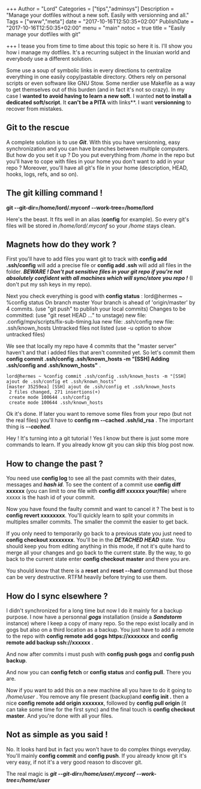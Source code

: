 +++
Author = "Lord"
Categories = ["tips","adminsys"]
Description = "Manage your dotfiles without a new soft. Easily with versionning and all."
Tags = ["www","meta"]
date = "2017-10-16T12:50:35+02:00"
PublishDate = "2017-10-16T12:50:35+02:00"
menu = "main"
notoc = true
title = "Easily manage your dotfiles with git"

+++
I tease you from time to time about this topic so here it is. I'll show you how i manage my dotfiles. It's a recurring subject in the linuxian world and everybody use a different solution.

Some use a soup of symbolic links in every directions to centralize everything in one easily copy/pastable directory. Others rely on personal scripts or even software like GNU Stow. Some nerdier use Makefile as a way to get themselves out of this burden (and in fact it's not so crazy). In my case I **wanted to avoid having to learn a new soft**. I wanted **not to install a dedicated soft/script**. It **can't be a PITA** with links**. I want **versionning** to recover from mistakes.

## Git to the rescue
A complete solution is to use ***Git***. With this you have versionning, easy synchronization and you can have branches between multiple computers. But how do you set it up ? Do you put everything from */home* in the repo but you'll have to cope with files in your home you don't want to add in your repo ? Moreover, you'll have all git's file in your home (description, HEAD, hooks, logs, refs, and so on).

## The git killing command !
**git --git-dir=/home/lord/.myconf --work-tree=/home/lord**

Here's the beast. It fits well in an alias (**config** for example). So every git's files will be stored in */home/lord/.myconf* so your */home* stays clean.

## Magnets how do they work ?
First you'll have to add files you want git to track with **config add .ssh/config** will add a precise file or **config add .ssh** will add all files in the folder. ***BEWARE ! Don't put sensitive files in your git repo if you're not absolutely confident with all machines which will sync/store you repo !*** (I don't put my ssh keys in my repo).

Next you check everything is good with **config status** :
	lord@hermes ~ %config status
	On branch master
	Your branch is ahead of 'origin/master' by 4 commits.
	  (use "git push" to publish your local commits)
	Changes to be committed:
	  (use "git reset HEAD <file>..." to unstage)
	        new file:   .config/mpv/scripts/fix-sub-timing.lua
	        new file:   .ssh/config
	        new file:   .ssh/known_hosts
	Untracked files not listed (use -u option to show untracked files)

We see that locally my repo have 4 commits that the "master server" haven't and that i added files that aren't commited yet. So let's commit them **config commit .ssh/config .ssh/known_hosts -m "[SSH] Adding .ssh/config and .ssh/known_hosts"** .

	lord@hermes ~ %config commit .ssh/config .ssh/known_hosts -m "[SSH] ajout de .ssh/config et .ssh/known_hosts"
	[master 35259ea] [SSH] ajout de .ssh/config et .ssh/known_hosts
	 2 files changed, 271 insertions(+)
	 create mode 100644 .ssh/config
	 create mode 100644 .ssh/known_hosts

Ok it's done. If later you want to remove some files from your repo (but not the real files) you'll have to **config rm --cached .ssh/id_rsa** . The important thing is ***--cached***.

Hey ! It's turning into a git tutorial ! Yes I know but there is just some more commands to learn. If you already know git you can skip this blog post now.

## How to change the past ?
You need use **config log** to see all the past commits with their dates, messages and ***hash id***. To see the content of a commit use **config diff xxxxxx** (you can limit to one file with **config diff xxxxxx your/file**) where xxxxx is the hash id of your commit.

Now you have found the faulty commit and want to cancel it ? The best is to **config revert xxxxxxxx**. You'll quickly learn to split your commits in multiples smaller commits. The smaller the commit the easier to get back.

If you only need to temporarily go back to a previous state you just need to **config checkout xxxxxxxx**. You'll be in the ***DETACHED HEAD*** state. You should keep you from editing anything in this mode, if not it's quite hard to merge all your changes and go back to the current state. By the way, to go back to the current state enter **config checkout master** and there you are.

You should know that there is a **reset** and **reset --hard** command but those can be very destructive. RTFM heavily before trying to use them.

## How do I sync elsewhere ?
I didn't synchronized for a long time but now I do it mainly for a backup purpose. I now have a personnal ***gogs*** installation (inside a ***Sandstorm*** instance) where I keep a copy of many repo. So the repo exist locally and in gogs but also on a third location as a backup. You just have to add a remote to the repo with **config remote add gogs https://xxxxxxx** and **config remote add backup ssh://xxxxxx** .

And now after commits i must push with **config push gogs** and **config push backup**.

And now you can **config fetch** or **config status** and **config pull**. There you are.

Now if you want to add this on a new machine all you have to do it going to */home/user* . You remove any file present (backup)and **config init .** then a nice **config remote add origin xxxxxxx**, followed by **config pull origin** (it can take some time for the first sync) and the final touch is **config checkout master**. And you're done with all your files.

## Not as simple as you said !
No. It looks hard but in fact you won't have to do complex things everyday. You'll mainly **config commit** and **config push**. If you already know git it's very easy, if not it's a very good reason to discover git.

The real magic is ***git --git-dir=/home/user/.myconf --work-tree=/home/user***
